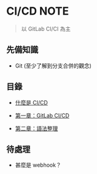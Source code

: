 # CI/CD NOTE

> 以 GitLab CI/CI 為主

## 先備知識

* Git (至少了解到分支合併的觀念)

## 目錄

* [什麼是 CI/CD](https://github.com/michaelchen1225/CICD/blob/main/01.md)

* [第一章：GitLab CI/CD](https://github.com/michaelchen1225/CICD/blob/main/GitLab%20CICD/Gitlab-cicd-note-github/01.md)

* [第二章：語法整理](https://github.com/michaelchen1225/CICD/blob/main/GitLab%20CICD/Gitlab-cicd-note-github/02.md)

## 待處理

* 甚麼是 webhook？